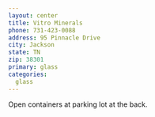 ```yaml
---
layout: center
title: Vitro Minerals
phone: 731-423-0088
address: 95 Pinnacle Drive 
city: Jackson
state: TN
zip: 38301
primary: glass
categories:
  glass
---
```


Open containers at parking lot at the back.
